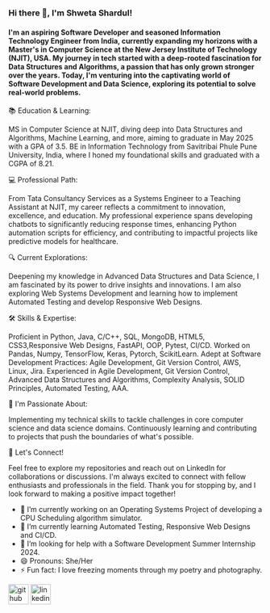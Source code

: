 ### Hi there 👋, I'm Shweta Shardul!
#### I'm an aspiring Software Developer and seasoned Information Technology Engineer from India, currently expanding my horizons with a Master's in Computer Science at the New Jersey Institute of Technology (NJIT), USA. My journey in tech started with a deep-rooted fascination for Data Structures and Algorithms, a passion that has only grown stronger over the years. Today, I'm venturing into the captivating world of Software Development and Data Science, exploring its potential to solve real-world problems.

📚 Education & Learning:

MS in Computer Science at NJIT, diving deep into Data Structures and Algorithms, Machine Learning, and more, aiming to graduate in May 2025 with a GPA of 3.5.
BE in Information Technology from Savitribai Phule Pune University, India, where I honed my foundational skills and graduated with a CGPA of 8.21.

💻 Professional Path:

From Tata Consultancy Services as a Systems Engineer to a Teaching Assistant at NJIT, my career reflects a commitment to innovation, excellence, and education.
My professional experience spans developing chatbots to significantly reducing response times, enhancing Python automation scripts for efficiency, and contributing to impactful projects like predictive models for healthcare.

🔍 Current Explorations:

Deepening my knowledge in Advanced Data Structures and Data Science, I am fascinated by its power to drive insights and innovations. I am also exploring Web Systems Development and learning how to implement Automated Testing and develop Responsive Web Designs. 

🛠 Skills & Expertise:

Proficient in Python, Java, C/C++,  SQL, MongoDB, HTML5, CSS3,Responsive Web Designs, FastAPI, OOP, Pytest, CI/CD.
Worked on Pandas, Numpy, TensorFlow, Keras, Pytorch, ScikitLearn.
Adept at Software Development Practices: Agile Development, Git Version Control, AWS, Linux, Jira.
Experienced in Agile Development, Git Version Control, Advanced Data Structures and Algorithms, Complexity Analysis, SOLID Principles, Automated Testing, AAA.

🌱 I'm Passionate About:

Implementing my technical skills to tackle challenges in core computer science and data science domains.
Continuously learning and contributing to projects that push the boundaries of what's possible.

🌟 Let's Connect!

Feel free to explore my repositories and reach out on LinkedIn for collaborations or discussions. I'm always excited to connect with fellow enthusiasts and professionals in the field.
Thank you for stopping by, and I look forward to making a positive impact together!

- 🔭 I’m currently working on an Operating Systems Project of developing a CPU Scheduling algorithm simulator.  
- 🌱 I’m currently learning Automated Testing, Responsive Web Designs and CI/CD. 
- 🤔 I’m looking for help with a Software Development Summer Internship 2024. 
- 😄 Pronouns: She/Her 
- ⚡ Fun fact: I love freezing moments through my poetry and photography. 


[<img src='https://cdn.jsdelivr.net/npm/simple-icons@3.0.1/icons/github.svg' alt='github' height='40'>](https://github.com/shwetashardul)  [<img src='https://cdn.jsdelivr.net/npm/simple-icons@3.0.1/icons/linkedin.svg' alt='linkedin' height='40'>](https://www.linkedin.com/in/shweta-v-shardul/)  

